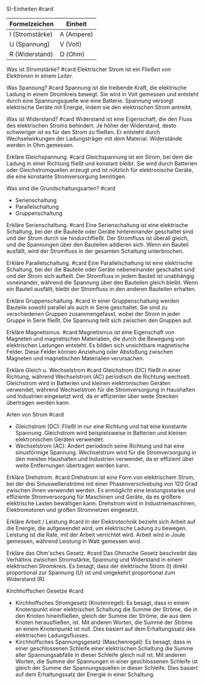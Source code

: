 SI-Einheiten #card 

| Formelzeichen  | Einheit     |
| --------------- | ---------- |
| I (Stromstärke) | A (Ampere) |
| U (Spannung)    | V (Volt)   |
| R (Widerstand)  | Ω (Ohm)    |

Was ist Stromstärke? #card 
Elektrischer Strom ist ein *Fließen von Elektronen* in einem *Leiter*.

Was Spannung? #card 
Spannung ist die treibende Kraft, die elektrische Ladung in einem Stromkreis bewegt. Sie wird in Volt gemessen und entsteht durch eine Spannungsquelle wie eine Batterie. Spannung versorgt elektrische Geräte mit Energie, indem sie den elektrischen Strom antreibt.

Was ist Widerstand? #card 
Widerstand ist eine Eigenschaft, die den Fluss des elektrischen Stroms behindert. Je höher der Widerstand, desto schwieriger ist es für den Strom zu fließen. Er entsteht durch Wechselwirkungen der Ladungsträger mit dem Material. Widerstände werden in Ohm gemessen.

Erkläre Gleichspannung. #card 
Gleichspannung ist ein Strom, bei dem die Ladung in einer Richtung fließt und konstant bleibt. Sie wird durch Batterien oder Gleichstromquellen erzeugt und ist nützlich für elektronische Geräte, die eine konstante Stromversorgung benötigen.

Was sind die Grundschaltungsarten? #card 
- Serienschaltung 
- Parallelschaltung 
- Gruppenschaltung 

Erkläre Serienschaltung. #card 
Eine Serienschaltung ist eine elektrische Schaltung, bei der die Bauteile oder Geräte hintereinander geschaltet sind und der Strom durch sie hindurchfließt. Der Stromfluss ist überall gleich, und die Spannungen über den Bauteilen addieren sich. Wenn ein Bauteil ausfällt, wird der Stromfluss in der gesamten Schaltung unterbrochen.

Erkläre Parallelschaltung. #card 
Eine Parallelschaltung ist eine elektrische Schaltung, bei der die Bauteile oder Geräte nebeneinander geschaltet sind und der Strom sich aufteilt. Der Stromfluss in jedem Bauteil ist unabhängig voneinander, während die Spannung über den Bauteilen gleich bleibt. Wenn ein Bauteil ausfällt, bleibt der Stromfluss in den anderen Bauteilen erhalten. 

Erkläre Gruppenschaltung. #card 
In einer Gruppenschaltung werden Bauteile sowohl parallel als auch in Serie geschaltet. Sie sind zu verschiedenen Gruppen zusammengefasst, wobei der Strom in jeder Gruppe in Serie fließt. Die Spannung teilt sich zwischen den Gruppen auf.

Erkläre Magnetismus. #card 
Magnetismus ist eine Eigenschaft von Magneten und magnetischen Materialien, die durch die Bewegung von elektrischen Ladungen entsteht. Es bilden sich unsichtbare magnetische Felder. Diese Felder können Anziehung oder Abstoßung zwischen Magneten und magnetischen Materialien verursachen.

Erkläre Gleich u. Wechselstrom #card 
Gleichstrom (DC) fließt in einer Richtung, während Wechselstrom (AC) periodisch die Richtung wechselt. Gleichstrom wird in Batterien und kleinen elektronischen Geräten verwendet, während Wechselstrom für die Stromversorgung in Haushalten und Industrien eingesetzt wird, da er effizienter über weite Strecken übertragen werden kann.

Arten von Strom #card 
-  Gleichstrom (DC): Fließt in nur eine Richtung und hat eine konstante Spannung. Gleichstrom wird beispielsweise in Batterien und kleinen elektronischen Geräten verwendet.    
- Wechselstrom (AC): Ändert periodisch seine Richtung und hat eine sinusförmige Spannung. Wechselstrom wird für die Stromversorgung in den meisten Haushalten und Industrien verwendet, da er effizient über weite Entfernungen übertragen werden kann.

Erkläre Drehstrom. #card 
Drehstrom ist eine Form von elektrischem Strom, bei der drei Sinuswellenströme mit einer Phasenverschiebung von 120 Grad zwischen ihnen verwendet werden. Es ermöglicht eine leistungsstarke und effiziente Stromversorgung für Maschinen und Geräte, da es größere elektrische Lasten bewältigen kann. Drehstrom wird in Industriemaschinen, Elektromotoren und großen Stromnetzen eingesetzt.

Erkläre Arbeit / Leistung #card 
In der Elektrotechnik bezieht sich Arbeit auf die Energie, die aufgewendet wird, um elektrische Ladung zu bewegen. Leistung ist die Rate, mit der Arbeit verrichtet wird. Arbeit wird in Joule gemessen, während Leistung in Watt gemessen wird.

Erkläre das Ohm'sches Gesetz. #card 
Das Ohmsche Gesetz beschreibt das Verhältnis zwischen Stromstärke, Spannung und Widerstand in einem elektrischen Stromkreis. Es besagt, dass der elektrische Strom (I) direkt proportional zur Spannung (U) ist und umgekehrt proportional zum Widerstand (R).

Kirchhoffschen Gesetze #card 
- Kirchhoffsches Stromgesetz (Knotenregel): Es besagt, dass in einem Knotenpunkt einer elektrischen Schaltung die Summe der Ströme, die in den Knoten hineinfließen, gleich der Summe der Ströme, die aus dem Knoten herausfließen, ist. Mit anderen Worten, die Summe der Ströme an einem Knotenpunkt ist null. Dies basiert auf dem Erhaltungssatz des elektrischen Ladungsflusses.
- Kirchhoffsches Spannungsgesetz (Maschenregel): Es besagt, dass in einer geschlossenen Schleife einer elektrischen Schaltung die Summe aller Spannungsabfälle in dieser Schleife gleich null ist. Mit anderen Worten, die Summe der Spannungen in einer geschlossenen Schleife ist gleich der Summe der Spannungsquellen in dieser Schleife. Dies basiert auf dem Erhaltungssatz der Energie in einer Schaltung.